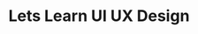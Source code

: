 ---
layout: ../../layouts/MarkdownEventLayout.astro
title: 'Lets Learn UI UX Design'
category: 'Webinar'
pubDate: '2023-10-1'
description: 'This is my first blog'
formLink: 'https://docs.google.com/forms/d/e/1FAIpQLSckq3y_OGZfwDFOfJD-CJto3O3m6Jabk5Gz53GwRC1gt94LJg/viewform'
---